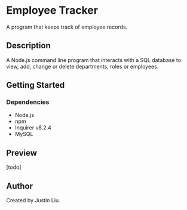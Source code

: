 # Employee Tracker

A program that keeps track of employee records.

## Description

A Node.js command line program that interacts with a SQL database to view, add, change or delete departments, roles or employees.

## Getting Started

### Dependencies

* Node.js
* npm
* Inquirer v8.2.4
* MySQL

## Preview

[todo]

## Author

Created by Justin Liu.

